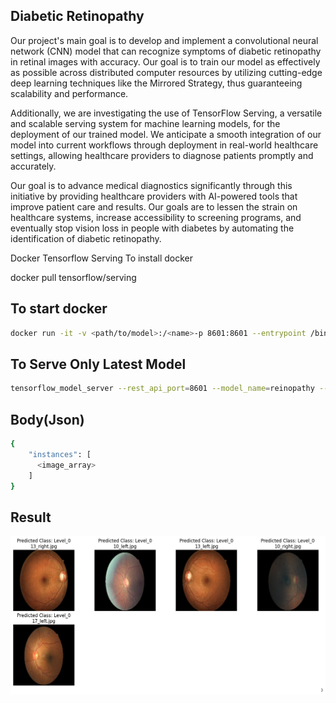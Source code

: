 ## Diabetic Retinopathy

Our project's main goal is to develop and implement a convolutional neural network (CNN) model that can recognize symptoms of diabetic retinopathy in retinal images with accuracy. Our goal is to train our model as effectively as possible across distributed computer resources by utilizing cutting-edge deep learning techniques like the Mirrored Strategy, thus guaranteeing scalability and performance.

Additionally, we are investigating the use of TensorFlow Serving, a versatile and scalable serving system for machine learning models, for the deployment of our trained model. We anticipate a smooth integration of our model into current workflows through deployment in real-world healthcare settings, allowing healthcare providers to diagnose patients promptly and accurately.

Our goal is to advance medical diagnostics significantly through this initiative by providing healthcare providers with AI-powered tools that improve patient care and results. Our goals are to lessen the strain on healthcare systems, increase accessibility to screening programs, and eventually stop vision loss in people with diabetes by automating the identification of diabetic retinopathy.

Docker Tensorflow Serving
To install docker

docker pull tensorflow/serving

## To start docker

```bash
docker run -it -v <path/to/model>:/<name>-p 8601:8601 --entrypoint /bin/bash tensorflow/serving
```

## To Serve Only Latest Model

```bash
tensorflow_model_server --rest_api_port=8601 --model_name=reinopathy --model_base_path=/retinopathy/models/
```

## Body(Json)

```bash
{
    "instances": [
      <image_array>
    ]
}
```

## Result

![Image Alt Text](https://github.com/BICHURAJ/diabetic-retinopathy/blob/main/images/download.png)
